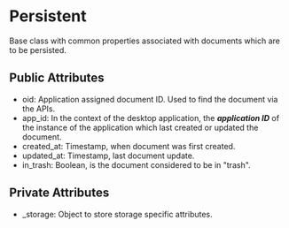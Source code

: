 # Persistent
Base class with common properties associated with documents which are to be persisted.
## Public Attributes
  * oid: Application assigned document ID. Used to find the document via the APIs.
  * app_id: In the context of the desktop application, the *<b>application ID</b>* of the instance of the application which last created or updated the document.
  * created_at: Timestamp, when document was first created.
  * updated_at: Timestamp, last document update.
  * in_trash: Boolean, is the document considered to be in "trash".
## Private Attributes
  * _storage: Object to store storage specific attributes.